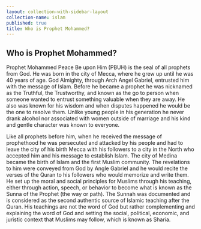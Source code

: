 ```yaml
---
layout: collection-with-sidebar-layout
collection-name: islam
published: true
title: Who is Prophet Mohammed?
---
```

## Who is Prophet Mohammed?
Prophet Mohammed Peace Be upon Him (PBUH) is the seal of all prophets from God. He was born in the city of Mecca, where he grew up until he was 40 years of age. God Almighty, through Arch Angel Gabriel, entrusted him with the message of Islam. Before he became a prophet he was nicknamed as the Truthful, the Trustworthy, and known as the go to person when someone wanted to entrust something valuable when they are away. He also was known for his wisdom and when disputes happened he would be the one to resolve them. Unlike young people in his generation he never drank alcohol nor associated with women outside of marriage and his kind and gentle character was known to everyone.

Like all prophets before him, when he received the message of prophethood he was persecuted and attacked by his people and had to leave the city of his birth Mecca with his followers to a city in the North who accepted him and his message to establish Islam. The city of Medina became the birth of Islam and the first Muslim community. The revelations to him were conveyed from God by Angle Gabriel and he would recite the verses of the Quran to his followers who would memorize and write them. He set up the moral and social principles for Muslims through his teaching, either through action, speech, or behavior to become what is known as the Sunna of the Prophet (the way or path). The Sunnah was documented and is considered as the second authentic source of Islamic teaching after the Quran. His teachings are not the word of God but rather complementing and explaining the word of God and setting the social, political, economic, and juristic context that Muslims may follow, which is known as Sharia.
